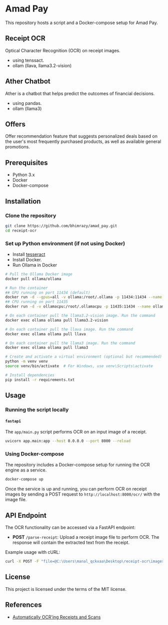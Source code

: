 # Amad Pay

This repository hosts a script and a Docker-compose setup for Amad Pay.

## Receipt OCR

Optical Character Recognition (OCR) on receipt images.
- using tenssact.
- ollam (llava, llama3.2-vision)

## Ather Chatbot

Ather is a chatbot that helps predict the outcomes of financial decisions.
- using pandas.
- ollam (llama3)

## Offers

Offer recommendation feature that suggests personalized deals based on the user's most frequently purchased products, as well as available general promotions.

## Prerequisites

- Python 3.x
- Docker
- Docker-compose

## Installation

### Clone the repository

```bash
git clone https://github.com/bhimrazy/amad_pay.git
cd receipt-ocr
```

### Set up Python environment (if not using Docker)
- Install [tesseract](https://tesseract-ocr.github.io/tessdoc/Installation.html)
- Install Docker.
- Run Ollama in Docker
```bash
# Pull the Ollama Docker image
docker pull ollama/ollama

# Run the container 
## GPU running on port 11434 (default)
docker run -d --gpus=all -v ollama:/root/.ollama -p 11434:11434 --name ollama ollama/ollama
## CPU running on port 11435
docker run -d -v ollamacpu:/root/.ollamacpu -p 11435:11434 --name ollamacpu ollama/ollama

# On each container pull the llama3.2-vision image. Run the command
docker exec ollama ollama pull llama3.2-vision

# On each container pull the llava image. Run the command
docker exec ollama ollama pull llava

# On each container pull the llama3 image. Run the command
docker exec ollama ollama pull llama3
```
  

```bash
# Create and activate a virtual environment (optional but recommended)
python -m venv venv
source venv/bin/activate  # For Windows, use venv\Scripts\activate

# Install dependencies
pip install -r requirements.txt
```

## Usage

### Running the script locally

#### `fastapi`

The `app/main.py` script performs OCR on an input image of a receipt.

```bash
uvicorn app.main:app --host 0.0.0.0 --port 8000 --reload
```


### Using Docker-compose

The repository includes a Docker-compose setup for running the OCR engine as a service.

```bash
docker-compose up
```

Once the service is up and running, you can perform OCR on receipt images by sending a POST request to `http://localhost:8000/ocr/` with the image file.

## API Endpoint

The OCR functionality can be accessed via a FastAPI endpoint:

- **POST** `/parse-receipt`: Upload a receipt image file to perform OCR. The response will contain the extracted text from the receipt.

Example usage with cURL:

```bash
curl -X POST -F "file=@C:\Users\manal_qckxaa\Desktop\receipt-ocr\images\receipt1.jpg" http://localhost:8000/parse-receipt
```


## License

This project is licensed under the terms of the MIT license.

## References
- [Automatically OCR’ing Receipts and Scans](https://pyimagesearch.com/2021/10/27/automatically-ocring-receipts-and-scans/)


